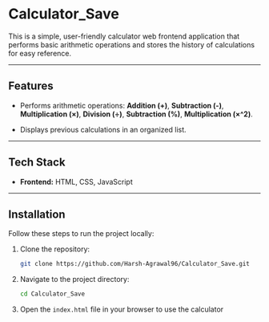# Calculator_Save

This is a simple, user-friendly calculator web frontend application that performs basic arithmetic operations and stores the history of calculations for easy reference.

---

## **Features**

- Performs arithmetic operations: **Addition (+)**, **Subtraction (-)**, **Multiplication (×)**, **Division (÷)**, **Subtraction (%)**, **Multiplication (×^2)**.

- Displays previous calculations in an organized list.

---

## **Tech Stack**

- **Frontend:** HTML, CSS, JavaScript

---

## **Installation**

Follow these steps to run the project locally:

1. Clone the repository:
   ```bash
   git clone https://github.com/Harsh-Agrawal96/Calculator_Save.git
   ```

2. Navigate to the project directory:
   ```bash
   cd Calculator_Save
   ```

3. Open the `index.html` file in your browser to use the calculator